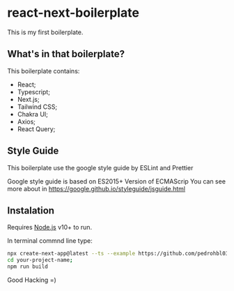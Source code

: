 # react-next-boilerplate
This is my first boilerplate. 

## What's in that boilerplate?
This boilerplate contains:

- React;
- Typescript;
- Next.js;
- Tailwind CSS;
- Chakra UI;
- Axios;
- React Query;


## Style Guide
This boilerplate use the google style guide by ESLint and Prettier

Google style guide is based on ES2015+ Version of ECMAScrip
You can see more about in https://google.github.io/styleguide/jsguide.html

## Instalation 

Requires [Node.js](https://nodejs.org/) v10+ to run.

In terminal commnd line type: 

```sh
npx create-next-app@latest --ts --example https://github.com/pedrohbl03/react-next-boilerplate.git
cd your-project-name;
npm run build
```


Good Hacking =)
